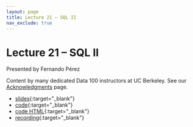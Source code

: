 ```yaml
---
layout: page
title: Lecture 21 – SQL II
nav_exclude: true
---
```


# Lecture 21 – SQL II

Presented by Fernando Pérez

Content by many dedicated Data 100 instructors at UC Berkeley. See our [Acknowledgments](../../acks) page.

- [slides](https://docs.google.com/presentation/d/1BMNktKjm6XfeYk-bka8J2Mo6b3tJGUTGNMbcWn1JY1Y/edit?usp=sharing){:target="_blank"}
- [code](https://data100.datahub.berkeley.edu/hub/user-redirect/git-pull?repo=https%3A%2F%2Fgithub.com%2FDS-100%2Ffa23-student&urlpath=lab%2Ftree%2Ffa23-student%2Flecture%2Flec21%2Flec21.ipynb&branch=main){:target="_blank"}
- [code HTML](../../resources/assets/lectures/lec21/lec21.html){:target="_blank"}
- [recording](https://youtu.be/UrcZiI1VuJg){:target="_blank"}
